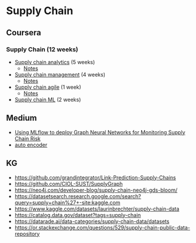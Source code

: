 # Supply Chain



## Coursera
### Supply Chain (12 weeks)
* [Supply chain analytics](https://www.coursera.org/programs/manulife-learning-program-zgh8l/specializations/supply-chain-analytics) (5 weeks)
  * [Notes](https://github.com/jinfeijoy/supply_chain/blob/main/sc_analytica.md) 
* [Supply chain management](https://www.coursera.org/programs/manulife-learning-program-zgh8l/specializations/supply-chain-management) (4 weeks)
  * [Notes](https://github.com/jinfeijoy/supply_chain/blob/main/sc_management.md) 
* [Supply chain agile](https://www.coursera.org/programs/manulife-learning-program-zgh8l/specializations/leverage-data-science-agile-supply-chain) (1 week)
    * [Notes](https://github.com/jinfeijoy/supply_chain/blob/main/agile_sc.md)
* [Supply chain ML](https://www.coursera.org/programs/manulife-learning-program-zgh8l/specializations/machine-learning-supply-chain) (2 weeks)


## Medium 
* [Using MLflow to deploy Graph Neural Networks for Monitoring Supply Chain Risk](https://medium.com/@ajmal.t.aziz/using-mlflow-to-deploy-graph-neural-networks-for-monitoring-supply-chain-risk-644c87e5259e)
* [auto encoder](https://www.jeremyjordan.me/autoencoders/)


## KG
* https://github.com/grandintegrator/Link-Prediction-Supply-Chains
* https://github.com/CIOL-SUST/SupplyGraph
* https://neo4j.com/developer-blog/supply-chain-neo4j-gds-bloom/
* https://datasetsearch.research.google.com/search?query=supply+chain%27+-site:kaggle.com
* https://www.kaggle.com/datasets/laurinbrechter/supply-chain-data
* https://catalog.data.gov/dataset?tags=supply-chain
* https://datarade.ai/data-categories/supply-chain-data/datasets
* https://or.stackexchange.com/questions/529/supply-chain-public-data-repository





